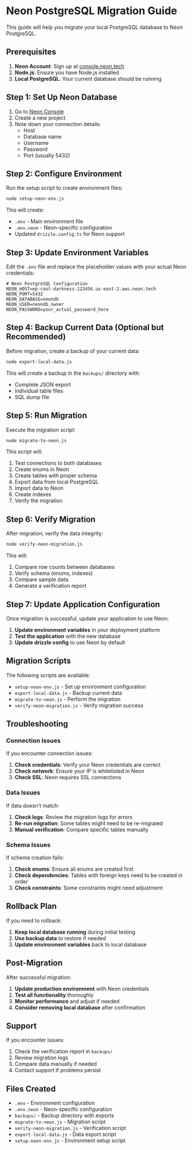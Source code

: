 # Neon PostgreSQL Migration Guide

This guide will help you migrate your local PostgreSQL database to Neon PostgreSQL.

## Prerequisites

1. **Neon Account**: Sign up at [console.neon.tech](https://console.neon.tech/)
2. **Node.js**: Ensure you have Node.js installed
3. **Local PostgreSQL**: Your current database should be running

## Step 1: Set Up Neon Database

1. Go to [Neon Console](https://console.neon.tech/)
2. Create a new project
3. Note down your connection details:
   - Host
   - Database name
   - Username
   - Password
   - Port (usually 5432)

## Step 2: Configure Environment

Run the setup script to create environment files:

```bash
node setup-neon-env.js
```

This will create:
- `.env` - Main environment file
- `.env.neon` - Neon-specific configuration
- Updated `drizzle.config.ts` for Neon support

## Step 3: Update Environment Variables

Edit the `.env` file and replace the placeholder values with your actual Neon credentials:

```env
# Neon PostgreSQL Configuration
NEON_HOST=ep-cool-darkness-123456.us-east-2.aws.neon.tech
NEON_PORT=5432
NEON_DATABASE=neondb
NEON_USER=neondb_owner
NEON_PASSWORD=your_actual_password_here
```

## Step 4: Backup Current Data (Optional but Recommended)

Before migration, create a backup of your current data:

```bash
node export-local-data.js
```

This will create a backup in the `backups/` directory with:
- Complete JSON export
- Individual table files
- SQL dump file

## Step 5: Run Migration

Execute the migration script:

```bash
node migrate-to-neon.js
```

This script will:
1. Test connections to both databases
2. Create enums in Neon
3. Create tables with proper schema
4. Export data from local PostgreSQL
5. Import data to Neon
6. Create indexes
7. Verify the migration

## Step 6: Verify Migration

After migration, verify the data integrity:

```bash
node verify-neon-migration.js
```

This will:
1. Compare row counts between databases
2. Verify schema (enums, indexes)
3. Compare sample data
4. Generate a verification report

## Step 7: Update Application Configuration

Once migration is successful, update your application to use Neon:

1. **Update environment variables** in your deployment platform
2. **Test the application** with the new database
3. **Update drizzle config** to use Neon by default

## Migration Scripts

The following scripts are available:

- `setup-neon-env.js` - Set up environment configuration
- `export-local-data.js` - Backup current data
- `migrate-to-neon.js` - Perform the migration
- `verify-neon-migration.js` - Verify migration success

## Troubleshooting

### Connection Issues

If you encounter connection issues:

1. **Check credentials**: Verify your Neon credentials are correct
2. **Check network**: Ensure your IP is whitelisted in Neon
3. **Check SSL**: Neon requires SSL connections

### Data Issues

If data doesn't match:

1. **Check logs**: Review the migration logs for errors
2. **Re-run migration**: Some tables might need to be re-migrated
3. **Manual verification**: Compare specific tables manually

### Schema Issues

If schema creation fails:

1. **Check enums**: Ensure all enums are created first
2. **Check dependencies**: Tables with foreign keys need to be created in order
3. **Check constraints**: Some constraints might need adjustment

## Rollback Plan

If you need to rollback:

1. **Keep local database running** during initial testing
2. **Use backup data** to restore if needed
3. **Update environment variables** back to local database

## Post-Migration

After successful migration:

1. **Update production environment** with Neon credentials
2. **Test all functionality** thoroughly
3. **Monitor performance** and adjust if needed
4. **Consider removing local database** after confirmation

## Support

If you encounter issues:

1. Check the verification report in `backups/`
2. Review migration logs
3. Compare data manually if needed
4. Contact support if problems persist

## Files Created

- `.env` - Environment configuration
- `.env.neon` - Neon-specific configuration
- `backups/` - Backup directory with exports
- `migrate-to-neon.js` - Migration script
- `verify-neon-migration.js` - Verification script
- `export-local-data.js` - Data export script
- `setup-neon-env.js` - Environment setup script
